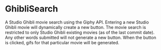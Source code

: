 # GhibliSearch

A Studio Ghibli movie search using the Giphy API. Entering a new Studio Ghibli movie will dynamically create a new button. The movie search is restricted to only Studio Ghibli existing movies (as of the last commit date). Any other words submitted will not generate a new button. When the button is clicked, gifs for that particular movie will be generated. 
